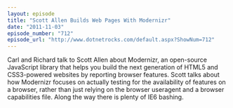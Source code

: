 ```yaml
---
layout: episode
title: "Scott Allen Builds Web Pages With Modernizr"
date: "2011-11-03"
episode_number: "712"
episode_url: "http://www.dotnetrocks.com/default.aspx?ShowNum=712"
---
```


Carl and Richard talk to Scott Allen about Modernizr, an open-source JavaScript library that helps you build the next generation of HTML5 and CSS3-powered websites by reporting browser features. Scott talks about how Modernizr focuses on actually testing for the availability of features on a browser, rather than just relying on the browser useragent and a browser capabilities file. Along the way there is plenty of IE6 bashing.

